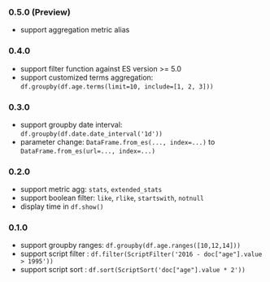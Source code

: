 ### 0.5.0 (Preview)

* support aggregation metric alias

### 0.4.0

* support filter function against ES version >= 5.0
* support customized terms aggregation: `df.groupby(df.age.terms(limit=10, include=[1, 2, 3]))`

### 0.3.0

* support groupby date interval: `df.groupby(df.date.date_interval('1d'))`
* parameter change: `DataFrame.from_es(..., index=...)` to `DataFrame.from_es(url=..., index=...)`

### 0.2.0

* support metric agg: `stats`, `extended_stats`
* support boolean filter: `like`, `rlike`, `startswith`, `notnull`
* display time in `df.show()`

### 0.1.0

* support groupby ranges: `df.groupby(df.age.ranges([10,12,14]))`
* support script filter : `df.filter(ScriptFilter('2016 - doc["age"].value > 1995'))`
* support script sort : `df.sort(ScriptSort('doc["age"].value * 2'))`